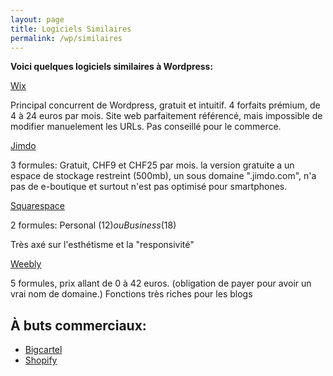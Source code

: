 ```yaml
---
layout: page
title: Logiciels Similaires
permalink: /wp/similaires
---
```


**Voici quelques logiciels similaires à Wordpress:**

[Wix](https://fr.wix.com/)

Principal concurrent de Wordpress, gratuit et intuitif.
4 forfaits prémium, de 4 à 24 euros par mois. Site web parfaitement référencé, mais impossible de modifier manuelement les URLs. 
Pas conseillé pour le commerce.



[Jimdo](https://fr.jimdo.com/)

3 formules: Gratuit, CHF9 et CHF25 par mois.
la version gratuite a un espace de stockage restreint (500mb), un sous domaine ".jimdo.com", n'a pas de e-boutique et surtout n'est pas optimisé pour smartphones.



[Squarespace](http://www.sqaurespace.com/) 

2 formules: Personal ($12) ou Business ($18)

Très axé sur l'esthétisme et la "responsivité"



[Weebly](https://www.weebly.com/)

5 formules, prix allant de 0 à 42 euros. (obligation de payer pour avoir un vrai nom de domaine.)
Fonctions très riches pour les blogs

**À buts commerciaux:**
---

* [Bigcartel](https://www.bigcartel.com/)
* [Shopify](https://www.shopify.com/)


